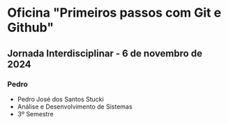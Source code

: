# Oficina "Primeiros passos com Git e Github"
## Jornada Interdisciplinar - 6 de novembro de 2024
### Pedro
- Pedro José dos Santos Stucki
- Análise e Desenvolvimento de Sistemas
- 3º Semestre
